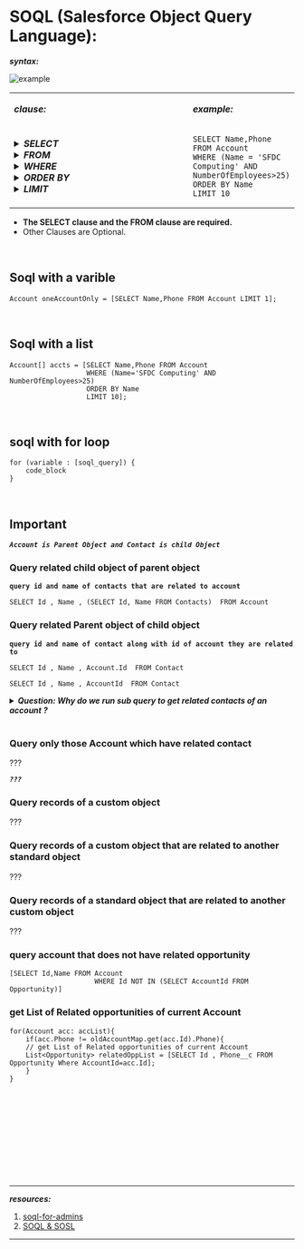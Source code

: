 # SOQL (Salesforce Object Query Language):

<!--
```apex
SELECT fieldList [subquery][...]
[TYPEOF typeOfField whenExpression[...] elseExpression END][...]
FROM objectType[,...] 
    [USING SCOPE filterScope]
[WHERE conditionExpression]
[WITH [DATA CATEGORY] filteringExpression]
[GROUP BY {fieldGroupByList|ROLLUP (fieldSubtotalGroupByList)|CUBE (fieldSubtotalGroupByList)} 
    [HAVING havingConditionExpression] ] 
[ORDER BY fieldOrderByList {ASC|DESC} [NULLS {FIRST|LAST}] ]
[LIMIT numberOfRowsToReturn]
[OFFSET numberOfRowsToSkip]
[FOR {VIEW  | REFERENCE}[,...] ]
      [ UPDATE {TRACKING|VIEWSTAT}[,...] ]
```
-->

***syntax:***

![example](https://res.cloudinary.com/hy4kyit2a/f_auto,fl_lossy,q_70/learn/modules/soql-for-admins/get-started-with-soql-queries/images/fc9bebc4207d1441a27d8cdaa11b4d6d_d-65-da-8-e-4-5253-4-bdf-a-23-c-917601911-ec-2.png)


<table>
<tr> 
<td width="400vw">
    
***clause:***    
</td>
<td>

***example:***
</td>
</tr>  
<tr> 
<td>
    
<details>
<summary><b><em> SELECT </em></b></summary>
<p>
    
```apex
// what fields of record   
```
![](https://res.cloudinary.com/hy4kyit2a/f_auto,fl_lossy,q_70/learn/modules/soql-for-admins/get-started-with-soql-queries/images/1ca7c9ee7641f4de3fc5de330ed8349c_754-b-81-a-2-4-e-40-475-f-adf-3-dc-1-ab-93464-ca.png)
</p>    
</details>  
    
<details>
<summary><b><em> FROM </em></b></summary>
<p>
    
```apex
// records FROM which object    
```
![](https://res.cloudinary.com/hy4kyit2a/f_auto,fl_lossy,q_70/learn/modules/soql-for-admins/get-started-with-soql-queries/images/a9cf39cadaa634c9454285de17e7d33f_9-e-4-f-96-ca-ff-2-c-49-f-0-902-c-50072-cb-58067.png)
</p>    
</details> 
    
<details>
<summary><b><em> WHERE </em></b></summary>
<p>
    
```apex
// what condition  
```
- The WHERE clause sets the conditions that a record must match to be selected and returned. 
- You can also define the WHERE clause to filter using more than one condition. 
- ***There are multiple ways to do this using three operators:*** 
    - <b>``AND``</b> : 
    ```
    WHERE FirstName = 'Stella' AND LastName = 'Pavlova'
    ```  
    - <b>``OR``</b> : 
    ```
    WHERE LastName = 'James' OR LastName = 'Barr'
    ```
    - <b>``IN``</b> :
    ```
    WHERE LastName IN ('James', 'Barr', 'Nedaerk', 'Forbes')
    ```
    
</p>    
</details> 

<details>
<summary><b><em> ORDER BY</em></b></summary>
<p>
    
```apex
// get in what ORDER
```
- **ASC** Returns results in ascending order
```
    ORDER BY Name ASC
```
- **DESC** Returns results in descending order
```
    ORDER BY Email DESC
```    
- Returns null records at the beginning (NULLS FIRST) or end (NULLS LAST)
```
   ORDER BY Email NULLS LAST 
```    
    
</p>    
</details> 
    
<details>
<summary><b><em> LIMIT </em></b></summary>
<p>
    
```apex
// how many records to get
```
example:
    
```
    SELECT Email, Name FROM Contact LIMIT 5
```    
</p>    
</details> 
    

   
</td>
<td>
    
```apex
SELECT Name,Phone 
FROM Account 
WHERE (Name = 'SFDC Computing' AND NumberOfEmployees>25)
ORDER BY Name
LIMIT 10
```
</td>
</tr>  
</table>    
    
    
- **The SELECT clause and the FROM clause are required.**    
- Other Clauses are Optional.
    
    


<br/>

## Soql with a varible
```apex
Account oneAccountOnly = [SELECT Name,Phone FROM Account LIMIT 1];
```

<br/>

## Soql with a list
```apex
Account[] accts = [SELECT Name,Phone FROM Account 
                   WHERE (Name='SFDC Computing' AND NumberOfEmployees>25)
                   ORDER BY Name
                   LIMIT 10];
```

<br/>

## soql with for loop
```apex
for (variable : [soql_query]) {
    code_block
}
```

<br/>


## Important

***``Account is Parent Object and Contact is child Object``***

### Query related child object of parent object 
**``query id and name of contacts that are related to account``**
```soql
SELECT Id , Name , (SELECT Id, Name FROM Contacts)  FROM Account
```

### Query related Parent object of child object
**``query id and name of contact along with id of account they are related to``**

```soql
SELECT Id , Name , Account.Id  FROM Contact
```
```soql
SELECT Id , Name , AccountId  FROM Contact
```

<details>
<summary><b><em>Question: Why do we run sub query to get related contacts of an account ? </em></b></summary>
<p>
    
because a Parent can have many children, but a child can't have many parents. 
    
wait, what if a contact is related to more than one account? how to query all the related accounts of a contact??????????

<br/>

</p>
</details>

<br/>

### Query only those Account which have related contact
???

***``???``***

### Query records of a custom object
???

### Query records of a custom object that are related to another standard object
???

### Query records of a standard object that are related to another custom object
???

### query account that does not have related opportunity
```
[SELECT Id,Name FROM Account
                     WHERE Id NOT IN (SELECT AccountId FROM Opportunity)]
```




### get List of Related opportunities of current Account
```apex
for(Account acc: accList){
    if(acc.Phone != oldAccountMap.get(acc.Id).Phone){                
    // get List of Related opportunities of current Account
    List<Opportunity> relatedOppList = [SELECT Id , Phone__c FROM Opportunity Where AccountId=acc.Id];
    }
}

```





<br/>

<br/>

<br/>

<br/>

<br/>

<br/>

<br/>

<br/>

<br/>




---
***resources:***

1. [soql-for-admins](https://trailhead.salesforce.com/en/content/learn/modules/soql-for-admins)
2. [SOQL & SOSL](https://developer.salesforce.com/docs/atlas.en-us.224.0.soql_sosl.meta/soql_sosl/)

---

